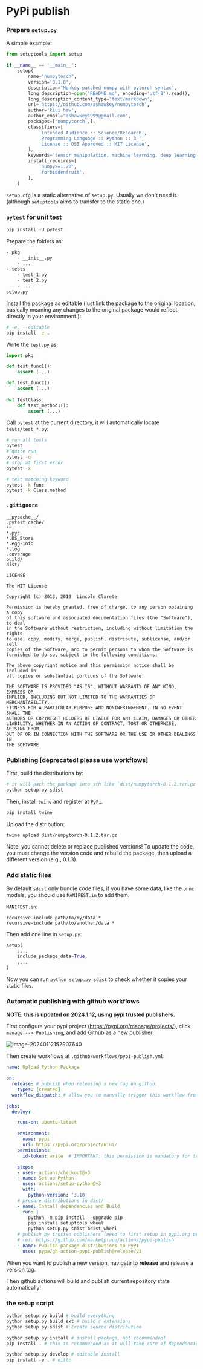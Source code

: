 # PyPi publish


### Prepare `setup.py`

A simple example:

```python
from setuptools import setup

if __name__ == '__main__':
    setup(
        name="numpytorch",
        version='0.1.0',
        description="Monkey-patched numpy with pytorch syntax",
        long_description=open('README.md', encoding='utf-8').read(),
        long_description_content_type='text/markdown',
        url='https://github.com/ashawkey/numpytorch',
        author='kiui haw',
        author_email="ashawkey1999@gmail.com",
        packages=['numpytorch',],
        classifiers=[
            'Intended Audience :: Science/Research',
            'Programming Language :: Python :: 3 ',
            'License :: OSI Approved :: MIT License',
        ],
        keywords='tensor manipulation, machine learning, deep learning',
        install_requires=[
            'numpy>=1.20',
            'forbiddenfruit',
        ],
    )
```

`setup.cfg` is a static alternative of `setup.py`. Usually we don't need it. (although `setuptools` aims to transfer to the static one.)


### `pytest` for unit test

```python
pip install -U pytest
```

Prepare the folders as:

```bash
- pkg
	- __init__.py
	- ...
- tests
	- test_1.py
	- test_2.py
	- ...
setup.py
```

Install the package as editable (just link the package to the original location, basically meaning any changes to the original package would reflect directly in your environment.):

```bash
# -e, --editable
pip install -e .
```

Write the `test.py` as:

```python
import pkg

def test_func1():
    assert (...)

def test_func2():
    assert (...)
    
def TestClass:
    def test_method1():
        assert (...)
```

Call `pytest` at the current directory, it will automatically locate `tests/test_*.py`:

```bash
# run all tests
pytest
# quite run
pytest -q
# stop at first error
pytest -x

# test matching keyword
pytest -k func
pytest -k Class.method
```


### `.gitignore`

```
__pycache__/
.pytest_cache/
*~
*.pyc
*.DS_Store
*.egg-info
*.log
.coverage
build/
dist/
```


`LICENSE`

```
The MIT License

Copyright (c) 2013, 2019  Lincoln Clarete

Permission is hereby granted, free of charge, to any person obtaining a copy
of this software and associated documentation files (the "Software"), to deal
in the Software without restriction, including without limitation the rights
to use, copy, modify, merge, publish, distribute, sublicense, and/or sell
copies of the Software, and to permit persons to whom the Software is
furnished to do so, subject to the following conditions:

The above copyright notice and this permission notice shall be included in
all copies or substantial portions of the Software.

THE SOFTWARE IS PROVIDED "AS IS", WITHOUT WARRANTY OF ANY KIND, EXPRESS OR
IMPLIED, INCLUDING BUT NOT LIMITED TO THE WARRANTIES OF MERCHANTABILITY,
FITNESS FOR A PARTICULAR PURPOSE AND NONINFRINGEMENT. IN NO EVENT SHALL THE
AUTHORS OR COPYRIGHT HOLDERS BE LIABLE FOR ANY CLAIM, DAMAGES OR OTHER
LIABILITY, WHETHER IN AN ACTION OF CONTRACT, TORT OR OTHERWISE, ARISING FROM,
OUT OF OR IN CONNECTION WITH THE SOFTWARE OR THE USE OR OTHER DEALINGS IN
THE SOFTWARE.
```


### Publishing [deprecated! please use workflows]

First, build the distributions by:

```bash
# it will pack the package into sth like `dist/numpytorch-0.1.2.tar.gz`
python setup.py sdist
```

Then, install `twine` and register at [`PyPi`](https://pypi.org/).

```bash
pip install twine
```

Upload the distribution:

```bash
twine upload dist/numpytorch-0.1.2.tar.gz
```

Note: you cannot delete or replace published versions! To update the code, you must change the version code and rebuild the package, then upload a different version (e.g., 0.1.3).


### Add static files

By default `sdist` only bundle code files, if you have some data, like the `onnx` models, you should use `MANIFEST.in` to add them.

`MANIFEST.in`:

```in
recursive-include path/to/my/data *
recursive-include path/to/another/data *
```

Then add one line in `setup.py`:

```python
setup(
    ...,
	include_package_data=True,
    ,,,.
)
```

Now you can run `python setup.py sdist` to check whether it copies your static files.


### Automatic publishing with github workflows

**NOTE: this is updated on 2024.1.12, using pypi trusted publishers.**

First configure your pypi project (https://pypi.org/manage/projects/), click `manage --> Publishing`, and add Github as a new publisher:

![image-20240112152907640](pypi_publish.assets/image-20240112152907640.png)

Then create workflows at `.github/workflows/pypi-publish.yml`:

```yaml
name: Upload Python Package

on:
  release: # publish when releasing a new tag on github.
    types: [created]
  workflow_dispatch: # allow you to manually trigger this workflow from github.

jobs:
  deploy:

    runs-on: ubuntu-latest

    environment:
      name: pypi
      url: https://pypi.org/project/kiui/
    permissions:
      id-token: write  # IMPORTANT: this permission is mandatory for trusted publishing

    steps:
    - uses: actions/checkout@v3
    - name: Set up Python
      uses: actions/setup-python@v3
      with:
        python-version: '3.10'
    # prepare distributions in dist/
    - name: Install dependencies and Build
      run: |
        python -m pip install --upgrade pip
        pip install setuptools wheel
        python setup.py sdist bdist_wheel
    # publish by trusted publishers (need to first setup in pypi.org projects-manage-publishing!)
    # ref: https://github.com/marketplace/actions/pypi-publish
    - name: Publish package distributions to PyPI
      uses: pypa/gh-action-pypi-publish@release/v1
```

When you want to publish a new version, navigate to **release** and release a version tag.

Then github actions will build and publish current repository state automatically!


### the setup script

```python
python setup.py build # build everything
python setup.py build_ext # build c extensions
python setup.py sdist # create source distribution

python setup.py install # install package, not recommended!
pip install . # this is recommended as it will take care of dependencies and write correct metadata for upgrade/uninstall.

python setup.py develop # editable install 
pip install -e . # ditto
```


